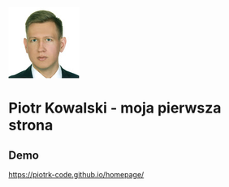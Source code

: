 ![Piotr](https://github.com/PiotrK-code/homepage/blob/main/images/IMG_2112.jpg?raw=true)

# Piotr Kowalski - moja pierwsza strona

## Demo

https://piotrk-code.github.io/homepage/
